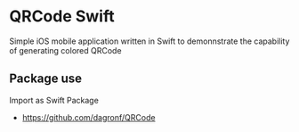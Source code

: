 # QRCode Swift

Simple iOS mobile application written in Swift to demonnstrate the capability of generating colored QRCode

## Package use
Import as Swift Package
- https://github.com/dagronf/QRCode

